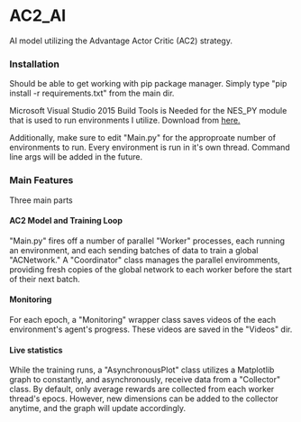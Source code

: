 # AC2_AI
AI model utilizing the Advantage Actor Critic (AC2) strategy. 

### Installation
Should be able to get working with pip package manager. Simply type "pip install -r requirements.txt"
from the main dir. 

Microsoft Visual Studio 2015 Build Tools is Needed for the NES_PY module that is used to run environments I utilize. Download from [here.](https://www.microsoft.com/en-us/download/details.aspx?id=48159)

Additionally, make sure to edit "Main.py" for the approproate number of environments to run. Every environment is
run in it's own thread. Command line args will be added in the future.

### Main Features
Three main parts

#### AC2 Model and Training Loop
"Main.py" fires off a number of parallel "Worker" processes, each running an environment, and each sending batches of data to train a global "ACNetwork." A "Coordinator" class manages the parallel enviromments, providing fresh copies of the global network to each worker before the start of their next batch. 

#### Monitoring
For each epoch, a "Monitoring" wrapper class saves videos of the each environment's agent's progress. These videos are saved in the "Videos" dir.

#### Live statistics 
While the training runs, a "AsynchronousPlot" class utilizes a Matplotlib graph to constantly, and asynchronously, receive data from a "Collector" class. By default, only average rewards are collected from each worker thread's epocs. However, new dimensions can be added to the collector anytime, and the graph will update accordingly.
